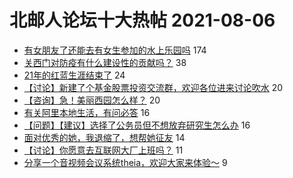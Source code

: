 # 北邮人论坛十大热帖 2021-08-06

- [有女朋友了还能去有女生参加的水上乐园吗](https://bbs.byr.cn/article/Feeling/3175507) 174
- [关西门对防疫有什么建设性的贡献吗？](https://bbs.byr.cn/article/Talking/6293459) 38
- [21年的红蓝生涯结束了](https://bbs.byr.cn/article/Football/810048877) 24
- [【讨论】新建了个基金股票投资交流群，欢迎各位进来讨论吹水](https://bbs.byr.cn/article/Financial/81348) 20
- [【咨询】急！美丽西园怎么样？](https://bbs.byr.cn/article/Home/130506) 20
- [有关阿里本地生活，有问必答](https://bbs.byr.cn/article/Job/2139038) 16
- [【问题】【建议】选择了公务员但不想放弃研究生怎么办](https://bbs.byr.cn/article/AimGraduate/1209442) 16
- [面对优秀的她，我退缩了，想帮她征友](https://bbs.byr.cn/article/Friends/2001718) 14
- [【讨论】你愿意去互联网大厂上班吗？](https://bbs.byr.cn/article/WorkLife/1171184) 11
- [分享一个音视频会议系统theia，欢迎大家来体验～](https://bbs.byr.cn/article/StudyShare/201417) 9


